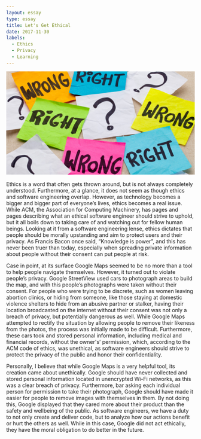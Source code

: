 ```yaml
---
layout: essay
type: essay
title: Let's Get Ethical
date: 2017-11-30
labels:
  - Ethics
  - Privacy
  - Learning
---
```


<center><img class="ui medium circular image" src="../images/ethics.jpg"></center>

Ethics is a word that often gets thrown around, but is not always completely understood. Furthermore, at a glance, it does not seem as though ethics and software engineering overlap. However, as technology becomes a bigger and bigger part of everyone’s lives, ethics becomes a real issue. While ACM, the Association for Computing Machinery, has pages and pages describing what an ethical software engineer should strive to uphold, but it all boils down to taking care of and watching out for fellow human beings. Looking at it from a software engineering lense, ethics dictates that people should be morally upstanding and aim to protect users and their privacy. As Francis Bacon once said, “Knowledge is power”, and this has never been truer than today, especially when spreading private information about people without their consent can put people at risk.

Case in point, at its surface Google Maps seemed to be no more than a tool to help people navigate themselves. However, it turned out to violate people’s privacy. Google StreetView used cars to photograph areas to build the map, and with this people’s photographs were taken without their consent. For people who were trying to be discrete, such as women leaving abortion clinics, or hiding from someone, like those staying at domestic violence shelters to hide from an abusive partner or stalker, having their location broadcasted on the internet without their consent was not only a breach of privacy, but potentially dangerous as well. While Google Maps attempted to rectify the situation by allowing people to remove their likeness from the photos, the process was initially made to be difficult. Furthermore, these cars took and stored personal information, including medical and financial records, without the owner's’ permission, which, according to the ACM code of ethics, was unethical, as software engineers should strive to protect the privacy of the public and honor their confidentiality. 

Personally, I believe that while Google Maps is a very helpful tool, its creation came about unethically. Google should have never collected and stored personal information located in unencrypted Wi-Fi networks, as this was a clear breach of privacy. Furthermore, bar asking each individual person for permission to take their photograph, Google should have made it easier for people to remove images with themselves in them. By not doing this, Google displayed that they cared more about their product than the safety and wellbeing of the public. As software engineers, we have a duty to not only create and deliver code, but to analyze how our actions benefit or hurt the others as well. While in this case, Google did not act ethically, they have the moral obligation to do better in the future.
